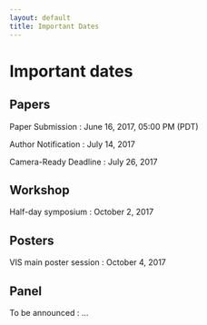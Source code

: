 ```yaml
---
layout: default
title: Important Dates
---
```


# Important dates

## Papers

Paper Submission
: June 16, 2017, 05:00 PM (PDT)

Author Notification
: July 14, 2017

Camera-Ready Deadline
: July 26, 2017

## Workshop

Half-day symposium
: October 2, 2017

## Posters

VIS main poster session
: October 4, 2017

## Panel

To be announced
: ...
